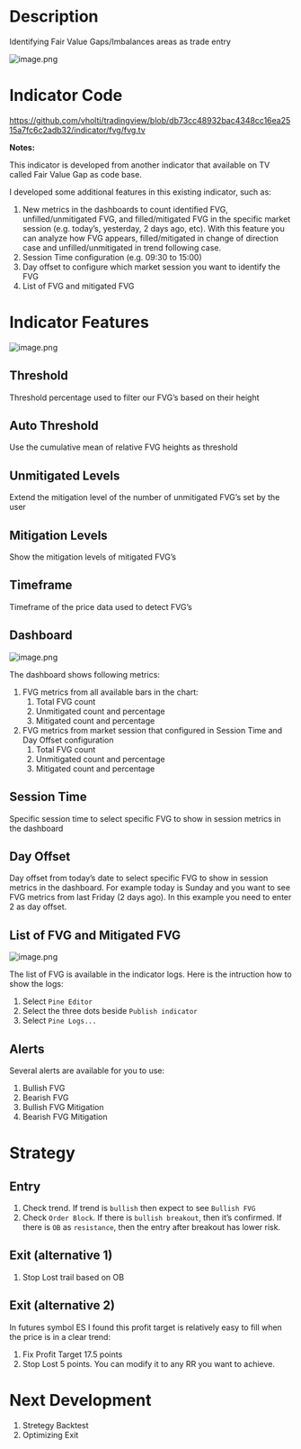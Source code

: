 # Description

Identifying Fair Value Gaps/Imbalances areas as trade entry

![image.png](https://pj-pub.nyc3.digitaloceanspaces.com/img/tradingview/FVG-01.png)

# Indicator Code

https://github.com/vholti/tradingview/blob/db73cc48932bac4348cc16ea2515a7fc6c2adb32/indicator/fvg/fvg.tv

**Notes:**

This indicator is developed from another indicator that available on TV called Fair Value Gap as code base.

I developed some additional features in this existing indicator, such as:

1. New metrics in the dashboards to count identified FVG, unfilled/unmitigated FVG, and filled/mitigated FVG in the specific market session (e.g. today’s, yesterday, 2 days ago, etc). With this feature you can analyze how FVG appears, filled/mitigated in change of direction case and unfilled/unmitigated in trend following case.
2. Session Time configuration (e.g. 09:30 to 15:00)
3. Day offset to configure which market session you want to identify the FVG
4. List of FVG and mitigated FVG

# Indicator Features

![image.png](https://pj-pub.nyc3.digitaloceanspaces.com/img/tradingview/FVG-parameters.png)

## Threshold

Threshold percentage used to filter our FVG’s based on their height

## Auto Threshold

Use the cumulative mean of relative FVG heights as threshold

## Unmitigated Levels

Extend the mitigation level of the number of unmitigated FVG’s set by the user

## Mitigation Levels

Show the mitigation levels of mitigated FVG’s

## Timeframe

Timeframe of the price data used to detect FVG’s

## Dashboard

![image.png](https://pj-pub.nyc3.digitaloceanspaces.com/img/tradingview/FVG-dashboard.png)

The dashboard shows following metrics:

1. FVG metrics from all available bars in the chart:
    1. Total FVG count
    2. Unmitigated count and percentage
    3. Mitigated count and percentage
2. FVG metrics from market session that configured in Session Time and Day Offset configuration
    1. Total FVG count
    2. Unmitigated count and percentage
    3. Mitigated count and percentage

## Session Time

Specific session time to select specific FVG to show in session metrics in the dashboard

## Day Offset

Day offset from today’s date to select specific FVG to show in session metrics in the dashboard. For example today is Sunday and you want to see FVG metrics from last Friday (2 days ago). In this example you need to enter 2 as day offset.

## List of FVG and Mitigated FVG

![image.png](https://pj-pub.nyc3.digitaloceanspaces.com/img/tradingview/FVG-logs.png)

The list of FVG is available in the indicator logs. Here is the intruction how to show the logs:

1. Select `Pine Editor`
2. Select the three dots beside `Publish indicator`
3. Select `Pine Logs...`

## Alerts

Several alerts are available for you to use:

1. Bullish FVG
2. Bearish FVG
3. Bullish FVG Mitigation
4. Bearish FVG Mitigation

# Strategy

## Entry

1. Check trend. If trend is `bullish` then expect to see `Bullish FVG`
2. Check `Order Block`. If there is `bullish breakout`, then it’s confirmed. If there is `OB` as `resistance`, then the entry after breakout has lower risk.

## Exit (alternative 1)

1. Stop Lost trail based on OB

## Exit (alternative 2)

In futures symbol ES I found this profit target is relatively easy to fill when the price is in a clear trend:

1. Fix Profit Target 17.5 points
2. Stop Lost 5 points. You can modify it to any RR you want to achieve.

# Next Development

1. Stretegy Backtest
2. Optimizing Exit
